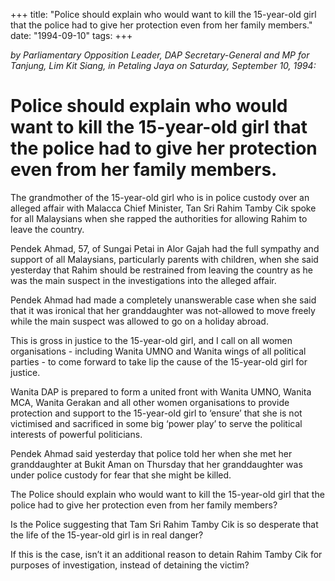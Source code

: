 +++ 
title: "Police should explain who would want to kill the 15-year-old girl that the police had to give her protection even from her family members."
date: "1994-09-10"
tags:
+++

_by Parliamentary Opposition Leader, DAP Secretary-General and MP for Tanjung, Lim Kit Siang, in Petaling Jaya on Saturday, September 10, 1994:_

# Police should explain who would want to kill the 15-year-old girl that the police had to give her protection even from her family members.

The grandmother of the 15-year-old girl who is in police custody over an alleged affair with Malacca Chief Minister, Tan Sri Rahim Tamby Cik spoke for all Malaysians when she rapped the authorities for allowing Rahim to leave the country.</u>

Pendek Ahmad, 57, of Sungai Petai in Alor Gajah had the full sympathy and support of all Malaysians, particularly parents with children, when she said yesterday that Rahim should be restrained from leaving the country as he was the main suspect in the investigations into the alleged affair.

Pendek Ahmad had made a completely unanswerable case when she said that it was ironical that her granddaughter was not-allowed to move freely while the main suspect was allowed to go on a holiday abroad.

This is gross in justice to the 15-year-old girl, and I call on all women organisations - including Wanita    UMNO and Wanita wings of all political parties - to come forward to take lip the cause of the 15-year-old girl for justice.

Wanita DAP is prepared to form a united front with Wanita UMNO, Wanita MCA, Wanita Gerakan and  all other women organisations to provide protection and support to the 15-year-old girl to ‘ensure’ that she is not victimised and sacrificed in some big ‘power play’ to serve the political interests of powerful politicians.

Pendek Ahmad said yesterday that police told her when she met her granddaughter at Bukit Aman on Thursday that her granddaughter was under police custody for fear that she might be killed.

The Police should explain who would want to kill the 15-year-old girl that the police had to give her protection even from her family members?

Is the Police suggesting that Tam Sri Rahim Tamby Cik is so desperate that the life of the 15-year-old girl is in real danger?

If this is the case, isn’t it an additional reason to detain Rahim Tamby Cik for purposes of investigation, instead of detaining the victim?
 
